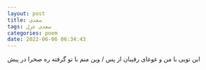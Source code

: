 ```yaml
---
layout: post
title: سعدی
tags: سعدی غزل
categories: poem
date: 2022-06-06 06:34:43
---
```


این تویی با من و غوغای رقیبان از پس / وین منم با تو گرفته ره صحرا در پیش
